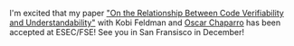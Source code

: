 ---
---

I'm excited that my paper ["On the Relationship Between Code Verifiability and Understandability"](papers/esec-fse-2023-prepint.pdf) with Kobi Feldman and [Oscar Chaparro](https://ojcchar.github.io/) has been accepted at ESEC/FSE! See you in San Fransisco in December!